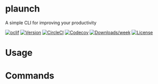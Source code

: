 plaunch
=======

A simple CLI for improving your productivity 

[![oclif](https://img.shields.io/badge/cli-oclif-brightgreen.svg)](https://oclif.io)
[![Version](https://img.shields.io/npm/v/plaunch.svg)](https://npmjs.org/package/plaunch)
[![CircleCI](https://circleci.com/gh/Kachulio1/plaunch/tree/master.svg?style=shield)](https://circleci.com/gh/Kachulio1/Kachulio1/plaunch/tree/master)
[![Codecov](https://codecov.io/gh/Kachulio1/plaunch/branch/master/graph/badge.svg)](https://codecov.io/gh/Kachulio1/Kachulio1/plaunch)
[![Downloads/week](https://img.shields.io/npm/dw/plaunch.svg)](https://npmjs.org/package/plaunch)
[![License](https://img.shields.io/npm/l/plaunch.svg)](https://github.com/Kachulio1/plaunch/blob/master/package.json)

<!-- toc -->
# Usage
<!-- usage -->
# Commands
<!-- commands -->
